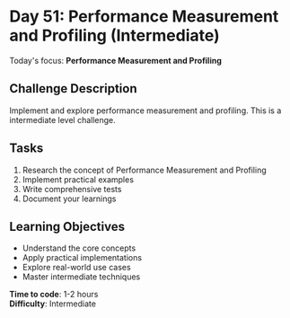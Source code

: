 # Day 51: Performance Measurement and Profiling (Intermediate)

Today's focus: **Performance Measurement and Profiling**

## Challenge Description
Implement and explore performance measurement and profiling. This is a intermediate level challenge.

## Tasks
1. Research the concept of Performance Measurement and Profiling
2. Implement practical examples
3. Write comprehensive tests
4. Document your learnings

## Learning Objectives
- Understand the core concepts
- Apply practical implementations
- Explore real-world use cases
- Master intermediate techniques

**Time to code**: 1-2 hours  
**Difficulty**: Intermediate